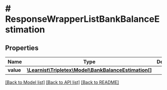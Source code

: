 # # ResponseWrapperListBankBalanceEstimation

## Properties

Name | Type | Description | Notes
------------ | ------------- | ------------- | -------------
**value** | [**\Learnist\Tripletex\Model\BankBalanceEstimation[]**](BankBalanceEstimation.md) |  | [optional]

[[Back to Model list]](../../README.md#models) [[Back to API list]](../../README.md#endpoints) [[Back to README]](../../README.md)
